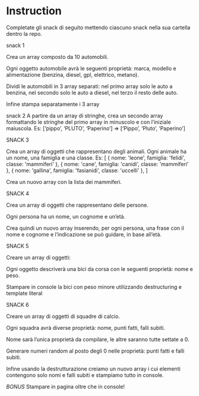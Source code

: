 # Instruction

Completate gli snack di seguito mettendo ciascuno snack nella sua cartella dentro la repo.

 snack 1

Crea un array composto da 10 automobili.

Ogni oggetto automobile avrà le seguenti proprietà: marca, modello e alimentazione (benzina, diesel, gpl, elettrico, metano).

Dividi le automobili in 3 array separati: nel primo array solo le auto a benzina, nel secondo solo le auto a diesel, nel terzo il resto delle auto.

Infine stampa separatamente i 3 array

snack 2
A partire da un array di stringhe, crea un secondo array formattando le stringhe del primo array in minuscolo e con l’iniziale maiuscola.
Es: [‘pippo’, ‘PLUTO’, ‘Paperino’] => [‘Pippo’, ‘Pluto’, ‘Paperino’]

SNACK 3

Crea un array di oggetti che rappresentano degli animali.
Ogni animale ha un nome, una famiglia e una classe.
Es:
[
  { nome: 'leone', famiglia: 'felidi', classe: 'mammiferi' },
  { nome: 'cane', famiglia: 'canidi', classe: 'mammiferi' },
  { nome: 'gallina', famiglia: 'fasianidi', classe: 'uccelli' },
]

Crea un nuovo array con la lista dei mammiferi.

SNACK 4

Crea un array di oggetti che rappresentano delle persone.

Ogni persona ha un nome, un cognome e un’età.

Crea quindi un nuovo array inserendo, per ogni persona, una frase con il nome e cognome e l’indicazione se può guidare, in base all’età.

SNACK 5

Creare un array di oggetti:

Ogni oggetto descriverà una bici da corsa con le seguenti proprietà: nome e peso.

Stampare in console la bici con peso minore utilizzando destructuring e template literal

SNACK 6

Creare un array di oggetti di squadre di calcio.

Ogni squadra avrà diverse proprietà: nome, punti fatti, falli subiti.

Nome sarà l’unica proprietà da compilare, le altre saranno tutte settate a 0.

Generare numeri random al posto degli 0 nelle proprietà: punti fatti e falli subiti.

Infine usando la destrutturazione creiamo un nuovo array i cui elementi contengono solo nomi e falli subiti e stampiamo tutto in console.

*BONUS*
Stampare in pagina oltre che in console!
